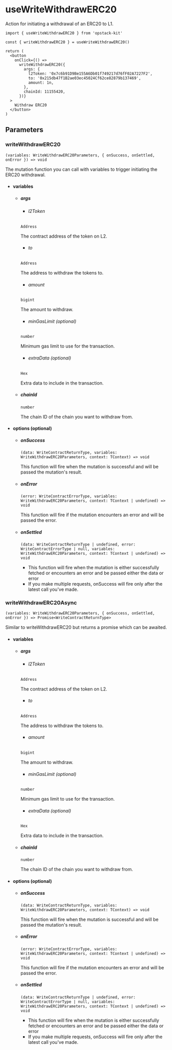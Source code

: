 # useWriteWithdrawERC20

Action for initiating a withdrawal of an ERC20 to L1.

```tsx [example.tsx]
import { useWriteWithdrawERC20 } from 'opstack-kit'

const { writeWithdrawERC20 } = useWriteWithdrawERC20()

return (
  <button
    onClick={() =>
      writeWithdrawERC20({
        args: {
          l2Token: '0x7c6b91D9Be155A6Db01f749217d76fF02A7227F2',
          to: '0x215db47f1B2ae03ec45024Cf62ce82879b137469',
          amount: 1n,
        },
        chainId: 11155420,
      })}
  >
    Withdraw ERC20
  </button>
)
```

## Parameters

### writeWithdrawERC20

`(variables: WriteWithdrawERC20Parameters, { onSuccess, onSettled, onError }) => void`

The mutation function you can call with variables to trigger initiating the ERC20 withdrawal.

- #### variables
  - ##### args

    - ###### l2Token
    `Address`

    The contract address of the token on L2.

    - ###### to
    `Address`

    The address to withdraw the tokens to.

    - ###### amount
    `bigint`

    The amount to withdraw.

    - ###### minGasLimit (optional)
    `number`

    Minimum gas limit to use for the transaction.

    - ###### extraData (optional)
    `Hex`

    Extra data to include in the transaction.

  - ##### chainId
    `number`

    The chain ID of the chain you want to withdraw from.

- #### options (optional)
  - ##### onSuccess
    `(data: WriteContractReturnType, variables: WriteWithdrawERC20Parameters, context: TContext) => void`

    This function will fire when the mutation is successful and will be passed the mutation's result.

  - ##### onError
    `(error: WriteContractErrorType, variables: WriteWithdrawERC20Parameters, context: TContext | undefined) => void`

    This function will fire if the mutation encounters an error and will be passed the error.

  - ##### onSettled
    `(data: WriteContractReturnType | undefined, error: WriteContractErrorType | null, variables: WriteWithdrawERC20Parameters, context: TContext | undefined) => void`

    - This function will fire when the mutation is either successfully fetched or encounters an error and be passed either the data or error
    - If you make multiple requests, onSuccess will fire only after the latest call you've made.

### writeWithdrawERC20Async

`(variables: WriteWithdrawERC20Parameters, { onSuccess, onSettled, onError }) => Promise<WriteContractReturnType>`

Similar to writeWithdrawERC20 but returns a promise which can be awaited.

- #### variables
  - ##### args

    - ###### l2Token
    `Address`

    The contract address of the token on L2.

    - ###### to
    `Address`

    The address to withdraw the tokens to.

    - ###### amount
    `bigint`

    The amount to withdraw.

    - ###### minGasLimit (optional)
    `number`

    Minimum gas limit to use for the transaction.

    - ###### extraData (optional)
    `Hex`

    Extra data to include in the transaction.

  - ##### chainId
    `number`

    The chain ID of the chain you want to withdraw from.

- #### options (optional)
  - ##### onSuccess
    `(data: WriteContractReturnType, variables: WriteWithdrawERC20Parameters, context: TContext) => void`

    This function will fire when the mutation is successful and will be passed the mutation's result.

  - ##### onError
    `(error: WriteContractErrorType, variables: WriteWithdrawERC20Parameters, context: TContext | undefined) => void`

    This function will fire if the mutation encounters an error and will be passed the error.

  - ##### onSettled
    `(data: WriteContractReturnType | undefined, error: WriteContractErrorType | null, variables: WriteWithdrawERC20Parameters, context: TContext | undefined) => void`

    - This function will fire when the mutation is either successfully fetched or encounters an error and be passed either the data or error
    - If you make multiple requests, onSuccess will fire only after the latest call you've made.